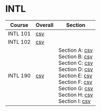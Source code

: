 # INTL

| Course | Overall | Section |
| ------ | ------- | ------- |
| INTL 101 | [csv](https://github.com/UCSD-Historical-Enrollment-Data/2024Spring/blob/main/overall/INTL%20101.csv) |  |
| INTL 102 | [csv](https://github.com/UCSD-Historical-Enrollment-Data/2024Spring/blob/main/overall/INTL%20102.csv) |  |
| INTL 190 | [csv](https://github.com/UCSD-Historical-Enrollment-Data/2024Spring/blob/main/overall/INTL%20190.csv) | Section A: [csv](https://github.com/UCSD-Historical-Enrollment-Data/2024Spring/blob/main/section/INTL%20190_A.csv)<br>Section B: [csv](https://github.com/UCSD-Historical-Enrollment-Data/2024Spring/blob/main/section/INTL%20190_B.csv)<br>Section C: [csv](https://github.com/UCSD-Historical-Enrollment-Data/2024Spring/blob/main/section/INTL%20190_C.csv)<br>Section D: [csv](https://github.com/UCSD-Historical-Enrollment-Data/2024Spring/blob/main/section/INTL%20190_D.csv)<br>Section E: [csv](https://github.com/UCSD-Historical-Enrollment-Data/2024Spring/blob/main/section/INTL%20190_E.csv)<br>Section F: [csv](https://github.com/UCSD-Historical-Enrollment-Data/2024Spring/blob/main/section/INTL%20190_F.csv)<br>Section G: [csv](https://github.com/UCSD-Historical-Enrollment-Data/2024Spring/blob/main/section/INTL%20190_G.csv)<br>Section H: [csv](https://github.com/UCSD-Historical-Enrollment-Data/2024Spring/blob/main/section/INTL%20190_H.csv)<br>Section I: [csv](https://github.com/UCSD-Historical-Enrollment-Data/2024Spring/blob/main/section/INTL%20190_I.csv) |
